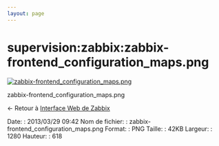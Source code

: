```yaml
---
layout: page
---
```


supervision:zabbix:zabbix-frontend\_configuration\_maps.png
===========================================================

[![zabbix-frontend\_configuration\_maps.png](../..//assets/media/supervision/zabbix/zabbix-frontend_configuration_maps.png@cache=&w=900&h=434 "zabbix-frontend_configuration_maps.png")](../..//assets/media/supervision/zabbix/zabbix-frontend_configuration_maps.png@cache= "Afficher le fichier original")

zabbix-frontend\_configuration\_maps.png

← Retour à [Interface Web de
Zabbix](../../../zabbix/zabbix-interface.html "zabbix:zabbix-interface")

Date:
:   2013/03/29 09:42
Nom de fichier:
:   zabbix-frontend\_configuration\_maps.png
Format:
:   PNG
Taille:
:   42KB
Largeur:
:   1280
Hauteur:
:   618

